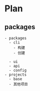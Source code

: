
# Plan

## packages


```
- packages
  - cli
    - 构建
    - 创建

  - ui
  - api
  - config
- projects
  - base
  - 其他项目

```
